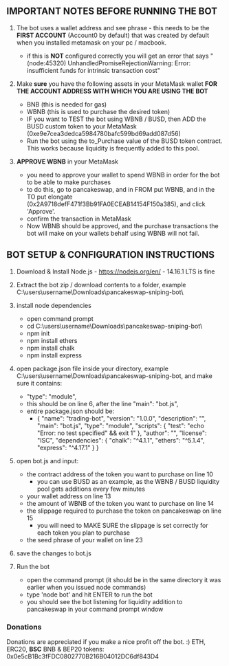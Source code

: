 ## IMPORTANT NOTES BEFORE RUNNING THE BOT

1) The bot uses a wallet address and see phrase - this needs to be the **FIRST ACCOUNT** (Account0 by default) that was created by default when you installed metamask on your pc / macbook. 
    - if this is **NOT** configured correctly you will get an error that says "(node:45320) UnhandledPromiseRejectionWarning: Error: insufficient funds for intrinsic transaction cost"

2) Make **sure** you have the following assets in your MetaMask wallet **FOR THE ACCOUNT ADDRESS WITH WHICH YOU ARE USING THE BOT**
    - BNB (this is needed for gas)
    - WBNB (this is used to purchase the desired token)
    - IF you want to TEST the bot using WBNB / BUSD, then ADD the BUSD custom token to your MetaMask (0xe9e7cea3dedca5984780bafc599bd69add087d56)
    - Run the bot using the to_Purchase value of the BUSD token contract. This works because liquidity is frequently added to this pool.

3) **APPROVE WBNB** in your MetaMask
    - you need to approve your wallet to spend WBNB in order for the bot to be able to make purchases
    - to do this, go to pancakeswap, and in FROM put WBNB, and in the TO put elongate (0x2A9718defF471f3Bb91FA0ECEAB14154F150a385), and click 'Approve'.
    - confirm the transaction in MetaMask
    - Now WBNB should be approved, and the purchase transactions the bot will make on your wallets behalf using WBNB will not fail.


## BOT SETUP & CONFIGURATION INSTRUCTIONS

1) Download & Install Node.js - https://nodejs.org/en/ - 14.16.1 LTS is fine

2) Extract the bot zip / download contents to a folder, example C:\users\username\Downloads\pancakeswap-sniping-bot\

3) install node dependencies
    - open command prompt
    - cd C:\users\username\Downloads\pancakeswap-sniping-bot\
    - npm init
    - npm install ethers
    - npm install chalk
    - npm install express

4) open package.json file inside your directory, example C:\users\username\Downloads\pancakeswap-sniping-bot\, and make sure it contains:
    - "type": "module",
    - this should be on line 6, after the line "main": "bot.js",
    - entire package.json should be:
        - {
            "name": "trading-bot",
            "version": "1.0.0",
            "description": "",
            "main": "bot.js",
            "type": "module",
            "scripts": {
                "test": "echo \"Error: no test specified\" && exit 1"
            },
            "author": "",
            "license": "ISC",
            "dependencies": {
                "chalk": "^4.1.1",
                "ethers": "^5.1.4",
                "express": "^4.17.1"
              }
            }

5) open bot.js and input:
    - the contract address of the token you want to purchase on line 10
        - you can use BUSD as an example, as the WBNB / BUSD liquidity pool gets additions every few minutes
    - your wallet address on line 13
    - the amount of WBNB of the token you want to purchase on line 14
    - the slippage required to purchase the token on pancakeswap on line 15
        - you will need to MAKE SURE the slippage is set correctly for each token you plan to purchase
    - the seed phrase of your wallet on line 23

6) save the changes to bot.js

7) Run the bot
    - open the command prompt (it should be in the same directory it was earlier when you issued node commands)
    - type 'node bot' and hit ENTER to run the bot
    - you should see the bot listening for liquidity addition to pancakeswap in your command prompt window

### Donations
Donations are appreciated if you make a nice profit off the bot. :)
ETH, ERC20, **BSC** BNB & BEP20 tokens: 0x0e5cB1Bc3fFDC0802770B216B04012DC6df843D4
